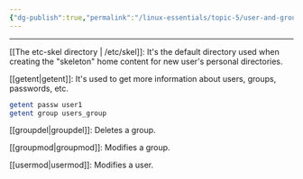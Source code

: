```yaml
---
{"dg-publish":true,"permalink":"/linux-essentials/topic-5/user-and-group-administration/","dgPassFrontmatter":true}
---
```


---
[[The etc-skel directory \| /etc/skel]]: It's the default directory used when creating the "skeleton" home content for new user's personal directories.

[[getent\|getent]]: It's used to get more information about users, groups, passwords, etc.

```bash
getent passw user1
getent group users_group
```

[[groupdel\|groupdel]]: Deletes a group.

[[groupmod\|groupmod]]: Modifies a group.

[[usermod\|usermod]]: Modifies a user.




